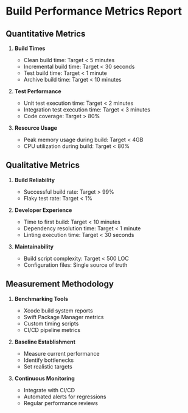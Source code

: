 # Build Performance Metrics Report

## Quantitative Metrics

1. **Build Times**
   - Clean build time: Target < 5 minutes
   - Incremental build time: Target < 30 seconds
   - Test build time: Target < 1 minute
   - Archive build time: Target < 10 minutes

2. **Test Performance**
   - Unit test execution time: Target < 2 minutes
   - Integration test execution time: Target < 3 minutes
   - Code coverage: Target > 80%

3. **Resource Usage**
   - Peak memory usage during build: Target < 4GB
   - CPU utilization during build: Target < 80%

## Qualitative Metrics

1. **Build Reliability**
   - Successful build rate: Target > 99%
   - Flaky test rate: Target < 1%

2. **Developer Experience**
   - Time to first build: Target < 10 minutes
   - Dependency resolution time: Target < 1 minute
   - Linting execution time: Target < 30 seconds

3. **Maintainability**
   - Build script complexity: Target < 500 LOC
   - Configuration files: Single source of truth

## Measurement Methodology

1. **Benchmarking Tools**
   - Xcode build system reports
   - Swift Package Manager metrics
   - Custom timing scripts
   - CI/CD pipeline metrics

2. **Baseline Establishment**
   - Measure current performance
   - Identify bottlenecks
   - Set realistic targets

3. **Continuous Monitoring**
   - Integrate with CI/CD
   - Automated alerts for regressions
   - Regular performance reviews
